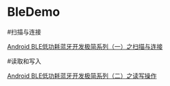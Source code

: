 # BleDemo

#扫描与连接

[Android BLE低功耗蓝牙开发极简系列（一）之扫描与连接](http://www.jianshu.com/p/87ed84431ec1)

#读取和写入

[Android BLE低功耗蓝牙开发极简系列（二）之读写操作](http://www.jianshu.com/p/046c1f5a7163)
